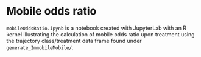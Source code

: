 # Mobile odds ratio

`mobileOddsRatio.ipynb` is a notebook created with JupyterLab with an R kernel illustrating the calculation of mobile odds ratio upon treatment using the trajectory class/treatment data frame found under `generate_ImmobileMobile/`. 

